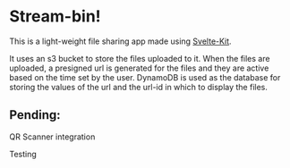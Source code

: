 # Stream-bin!

This is a light-weight file sharing app made using [Svelte-Kit](!https://kit.svelte.dev/).


It uses an s3 bucket to store the files uploaded to it. When the files are uploaded, a presigned url is generated for the files and they are active based on the time set by the user. DynamoDB is used as the database for storing the values of the url and the url-id in which to display the files.

## Pending:
QR Scanner integration

Testing